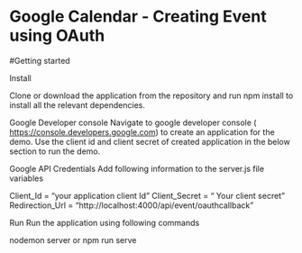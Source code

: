 # Google Calendar - Creating Event using OAuth

#Getting started 

Install 

Clone or download the application from the repository and run npm install to install all the relevant dependencies.

Google Developer console 
Navigate to google developer console ( https://console.developers.google.com) to create an application for the demo. Use the client id and client secret of created application in the below section to run the demo.

Google API Credentials 
Add following information to the server.js file variables 

Client_Id  = “your application client Id”
Client_Secret = “ Your client secret”
Redirection_Url = “http://localhost:4000/api/event/oauthcallback”


Run 
Run the application using following commands

nodemon server 
or 
npm run serve 
